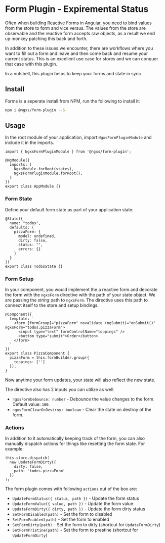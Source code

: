 # Form Plugin - Expiremental Status
Often when building Reactive Forms in Angular, you need to bind values from the
store to form and vice versus. The values from the store are observable and
the reactive form accepts raw objects, as a result we end up monkey patching
this back and forth. 

In addition to these issues we encounter, there are workflows where you want
to fill out a form and leave and then come back and resume your current status.
This is an excellent use case for stores and we can conquer that case with this plugin.

In a nutshell, this plugin helps to keep your forms and state in sync.

## Install
Forms is a seperate install from NPM, run the following to install it:

```bash
npm i @ngxs/form-plugin --S
```

## Usage
In the root module of your application, import `NgxsFormPluginModule`
and include it in the imports. 

```TS
import { NgxsFormPluginModule } from '@ngxs/form-plugin';

@NgModule({
  imports: [
    NgxsModule.forRoot(states),
    NgxsFormPluginModule.forRoot(),
  ]
})
export class AppModule {}
```

### Form State 
Define your default form state as part of your application state.

```TS
@State({
  name: "todos",
  defaults: {
    pizzaForm: {
      model: undefined,
      dirty: false,
      status: "",
      errors: {}
    }
  }
})
export class TodosState {}
```

### Form Setup
In your component, you would implement the a reactive form and
decorate the form with the `ngxsForm` directive with the path
of your state object. We are passing the _string_ path to `ngxsForm`.
The directive uses this path to connect itself to the store and setup bindings.

```TS
@Component({
  template: `
    <form [formGroup]="pizzaForm" novalidate (ngSubmit)="onSubmit()" ngxsForm="todos.pizzaForm">
      <input type="text" formControlName="toppings" />
      <button type="submit">Order</button>
    </form>
  `
})
export class PizzaComponent {
  pizzaForm = this.formBuilder.group({
    toppings: ['']
  });
}
```

Now anytime your form updates, your state will also reflect the new state.

The directive also has 2 inputs you can utilize as well:

- `ngxsFormDebounce: number` - Debounce the value changes to the form. Default value: `100`.
- `ngxsFormClearOnDestroy: boolean` - Clear the state on destroy of the form.

### Actions
In addition to it automatically keeping track of the form, you can also
manually dispatch actions for things like resetting the form state. For example:

```TS
this.store.dispatch(
  new UpdateFormDirty({
    dirty: false,
    path: 'todos.pizzaForm'
  })
);
```

The form plugin comes with following `actions` out of the box are:
- `UpdateFormStatus({ status, path })` - Update the form status
- `UpdateFormValue({ value, path })` - Update the form value
- `UpdateFormDirty({ dirty, path })` - Update the form dirty status
- `SetFormDisabled(path)` - Set the form to disabled
- `SetFormEnabled(path)` - Set the form to enabled
- `SetFormDirty(path)` - Set the form to dirty (shortcut for `UpdateFormDirty`)
- `SetFormPristine(path)` - Set the form to prestine (shortcut for `UpdateFormDirty`)
